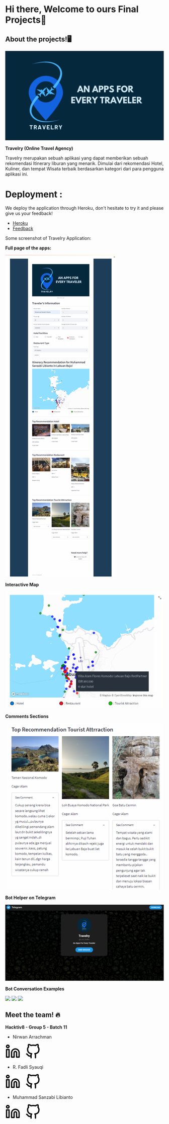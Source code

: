 # Hi there, Welcome to ours Final Projects👋

## About the projects!🖥️ 

![alt text](./img/Travelry.png)

**Travelry (Online Travel Agency)**

Travelry merupakan sebuah aplikasi yang dapat memberikan sebuah rekomendasi Itinerary liburan yang menarik. Dimulai dari rekomendasi Hotel, Kuliner, dan tempat Wisata terbaik berdasarkan kategori dari para pengguna aplikasi ini.

# Deployment : 

We deploy the application through Heroku, don't hesitate to try it and please give us your feedback!

- [Heroku](https://travelry-apps.herokuapp.com/)
- [Feedback](https://forms.gle/Y6JJT9pJJeSPNPu99)

Some screenshot of Travelry Application:

**Full page of the apps:**

![image](./img/Travelry-deploy.png)

**Interactive Map**

![image](./img/Travelry-map.png)

**Comments Sections**

![image](./img/Travelry-attractions.png)

**Bot Helper on Telegram**

![image](./img/Travelry-bot.png)

**Bot Conversation Examples**

<p float="left">
  <img src="./img/bot_1.png.png" width="100" />
  <img src="./img/bot_2.png.png" width="100" /> 
  <img src="./img/bot_3.png.png" width="100" />
</p>

## Meet the team! 🔥

**Hacktiv8 - Group 5 - Batch 11**

- Nirwan Arrachman

[![website](./img/linkedin-light.svg)](https://www.linkedin.com/in/nirwan-arrachman/)
&nbsp;&nbsp;
[![website](./img/github-light.svg)](https://github.com/nirwanar)

- R. Fadli Syauqi

[![website](./img/linkedin-light.svg)](https://www.linkedin.com/in/fadhli-syauqi-637561159/)
&nbsp;&nbsp;
[![website](./img/github-light.svg)](https://github.com/fadlisyauqi8)

- Muhammad Sanzabi Libianto

[![website](./img/linkedin-light.svg)](https://www.linkedin.com/in/muhammadsanzabi)
&nbsp;&nbsp;
[![website](./img/github-light.svg)](https://github.com/sanzabi)
